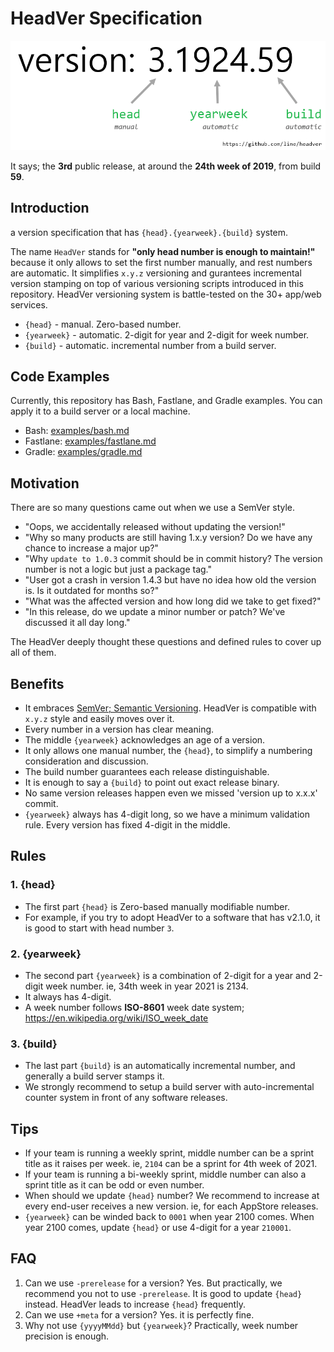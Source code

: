# HeadVer Specification

![example](images/example.png)

It says; the **3rd** public release, at around the **24th week of 2019**, from build **59**.

## Introduction

a version specification that has `{head}.{yearweek}.{build}` system.

The name `HeadVer` stands for **"only head number is enough to maintain!"** because it only allows to set the first number manually, and rest numbers are automatic. It simplifies `x.y.z` versioning and gurantees incremental version stamping on top of various versioning scripts introduced in this repository. HeadVer versioning system is battle-tested on the 30+ app/web services.

- `{head}` - manual. Zero-based number.
- `{yearweek}` - automatic. 2-digit for year and 2-digit for week number.
- `{build}` - automatic. incremental number from a build server.

## Code Examples

Currently, this repository has Bash, Fastlane, and Gradle examples. You can apply it to a build server or a local machine.

- Bash: [examples/bash.md](examples/bash.md)
- Fastlane: [examples/fastlane.md](examples/fastlane.md)
- Gradle: [examples/gradle.md](examples/gradle.md)

## Motivation

There are so many questions came out when we use a SemVer style.
- "Oops, we accidentally released without updating the version!" 
- "Why so many products are still having 1.x.y version? Do we have any chance to increase a major up?"
- "Why `update to 1.0.3` commit should be in commit history? The version number is not a logic but just a package tag."
- "User got a crash in version 1.4.3 but have no idea how old the version is. Is it outdated for months so?"
- "What was the affected version and how long did we take to get fixed?"
- "In this release, do we update a minor number or patch? We've discussed it all day long."

The HeadVer deeply thought these questions and defined rules to cover up all of them.


## Benefits

- It embraces [SemVer; Semantic Versioning](https://github.com/semver/semver). HeadVer is compatible with `x.y.z` style and easily moves over it.
- Every number in a version has clear meaning.
- The middle `{yearweek}` acknowledges an age of a version.
- It only allows one manual number, the `{head}`, to simplify a numbering consideration and discussion.
- The build number guarantees each release distinguishable.
- It is enough to say a `{build}` to point out exact release binary.
- No same version releases happen even we missed 'version up to x.x.x' commit.
- `{yearweek}` always has 4-digit long, so we have a minimum validation rule. Every version has fixed 4-digit in the middle.

## Rules

### 1. {head}
- The first part `{head}` is Zero-based manually modifiable number.
- For example, if you try to adopt HeadVer to a software that has v2.1.0, it is good to start with head number `3`.

### 2. {yearweek}
- The second part `{yearweek}` is a combination of 2-digit for a year and 2-digit week number. ie, 34th week in year 2021 is 2134.
- It always has 4-digit.
- A week number follows **ISO-8601** week date system; https://en.wikipedia.org/wiki/ISO_week_date

### 3. {build}
- The last part `{build}` is an automatically incremental number, and generally a build server stamps it.
- We strongly recommend to setup a build server with auto-incremental counter system in front of any software releases.

## Tips
- If your team is running a weekly sprint, middle number can be a sprint title as it raises per week. ie, `2104` can be a sprint for 4th week of 2021.
- If your team is running a bi-weekly sprint, middle number can also a sprint title as it can be odd or even number.
- When should we update `{head}` number? We recommend to increase at every end-user receives a new version. ie, for each AppStore releases.
- `{yearweek}` can be winded back to `0001` when year 2100 comes. When year 2100 comes, update `{head}` or use 4-digit for a year `210001`.

## FAQ
1. Can we use `-prerelease` for a version? Yes. But practically, we recommend you not to use `-prerelease`. It is good to update `{head}` instead. HeadVer leads to increase `{head}` frequently.
1. Can we use `+meta` for a version? Yes. it is perfectly fine.
1. Why not use `{yyyyMMdd}` but `{yearweek}`? Practically, week number precision is enough.
